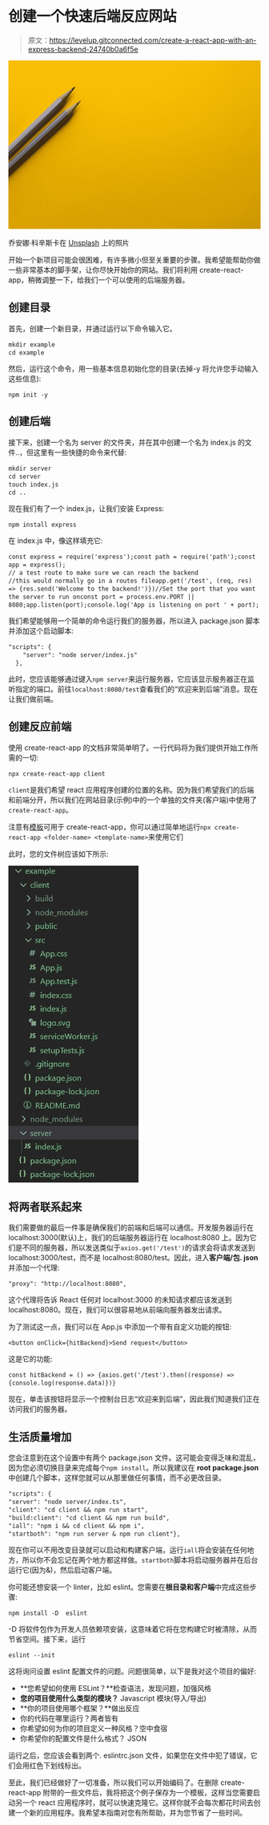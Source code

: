 # 创建一个快速后端反应网站

> 原文：<https://levelup.gitconnected.com/create-a-react-app-with-an-express-backend-24740b0a6f5e>

![](img/2ef97b111b4a34e26c3120f34012c276.png)

乔安娜·科辛斯卡在 [Unsplash](https://unsplash.com?utm_source=medium&utm_medium=referral) 上的照片

开始一个新项目可能会很困难，有许多微小但至关重要的步骤。我希望能帮助你做一些非常基本的脚手架，让你尽快开始你的网站。我们将利用 create-react-app，稍微调整一下，给我们一个可以使用的后端服务器。

## 创建目录

首先，创建一个新目录，并通过运行以下命令输入它。

```
mkdir example
cd example
```

然后，运行这个命令，用一些基本信息初始化您的目录(去掉-y 将允许您手动输入这些信息):

```
npm init -y
```

## 创建后端

接下来，创建一个名为 server 的文件夹，并在其中创建一个名为 index.js 的文件..，但这里有一些快捷的命令来代替:

```
mkdir server
cd server
touch index.js
cd ..
```

现在我们有了一个 index.js，让我们安装 Express:

```
npm install express
```

在 index.js 中，像这样填充它:

```
const express = require('express');const path = require('path');const app = express();
// a test route to make sure we can reach the backend
//this would normally go in a routes fileapp.get('/test', (req, res) => {res.send('Welcome to the backend!')})//Set the port that you want the server to run onconst port = process.env.PORT || 8080;app.listen(port);console.log('App is listening on port ' + port);
```

我们希望能够用一个简单的命令运行我们的服务器，所以进入 package.json 脚本并添加这个启动脚本:

```
"scripts": {
    "server": "node server/index.js"
  },
```

此时，您应该能够通过键入`npm server`来运行服务器，它应该显示服务器正在监听指定的端口。前往`localhost:8080/test`查看我们的“欢迎来到后端”消息。现在让我们做前端。

## 创建反应前端

使用 create-react-app 的文档非常简单明了。一行代码将为我们提供开始工作所需的一切:

```
npx create-react-app client
```

`client`是我们希望 react 应用程序创建的位置的名称。因为我们希望我们的后端和前端分开，所以我们在网站目录(示例)中的一个单独的文件夹(客户端)中使用了`create-react-app`。

注意有[模板](https://www.npmjs.com/search?q=cra-template-*)可用于 create-react-app，你可以通过简单地运行`npx create-react-app <folder-name> <template-name>`来使用它们

此时，您的文件树应该如下所示:

![](img/f29830ca1e290d1ef7fc0937574c5ddf.png)

## 将两者联系起来

我们需要做的最后一件事是确保我们的前端和后端可以通信。开发服务器运行在 localhost:3000(默认)上，我们的后端服务器运行在 localhost:8080 上。因为它们是不同的服务器，所以发送类似于`axios.get('/test')`的请求会将请求发送到 localhost:3000/test，而不是 localhost:8080/test。因此，进入**客户端/包. json** 并添加一个代理:

```
"proxy": "http://localhost:8080",
```

这个代理将告诉 React 任何对 localhost:3000 的未知请求都应该发送到 localhost:8080。现在，我们可以很容易地从前端向服务器发出请求。

为了测试这一点，我们可以在 App.js 中添加一个带有自定义功能的按钮:

```
<button onClick={hitBackend}>Send request</button>
```

这是它的功能:

```
const hitBackend = () => {axios.get('/test').then((response) => {console.log(response.data)})}
```

现在，单击该按钮将显示一个控制台日志“欢迎来到后端”，因此我们知道我们正在访问我们的服务器。

## 生活质量增加

您会注意到在这个设置中有两个 package.json 文件。这可能会变得乏味和混乱，因为您必须切换目录来完成每个`npm install`。所以我建议在 **root package.json** 中创建几个脚本，这样您就可以从那里做任何事情，而不必更改目录。

```
"scripts": {
"server": "node server/index.ts",
"client": "cd client && npm run start",
"build:client": "cd client && npm run build",
"iall": "npm i && cd client && npm i",
"startboth": "npm run server & npm run client"},
```

现在你可以不用改变目录就可以启动和构建客户端，运行`iall`将会安装在任何地方，所以你不会忘记在两个地方都这样做。`startboth`脚本将启动服务器并在后台运行它(因为&)，然后启动客户端。

你可能还想安装一个 linter，比如 eslint。您需要在**根目录和客户端**中完成这些步骤:

```
npm install -D  eslint
```

-D 将软件包作为开发人员依赖项安装，这意味着它将在您构建它时被清除，从而节省空间。接下来，运行

```
eslint --init
```

这将询问设置 eslint 配置文件的问题。问题很简单，以下是我对这个项目的偏好:

*   **您希望如何使用 ESLint？**检查语法，发现问题，加强风格
*   **您的项目使用什么类型的模块？** Javascript 模块(导入/导出)
*   **你的项目使用哪个框架？**做出反应
*   你的代码在哪里运行？两者皆有
*   你希望如何为你的项目定义一种风格？空中食宿
*   你希望你的配置文件是什么格式？ JSON

运行之后，您应该会看到两个. eslintrc.json 文件，如果您在文件中犯了错误，它们会用红色下划线标出。

至此，我们已经做好了一切准备，所以我们可以开始编码了。在删除 create-react-app 附带的一些文件后，我将把这个例子保存为一个模板，这样当您需要启动另一个 react 应用程序时，就可以快速克隆它。这样你就不会每次都花时间去创建一个新的应用程序。我希望本指南对您有所帮助，并为您节省了一些时间。